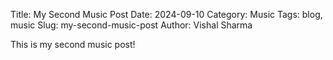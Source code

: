 Title: My Second Music Post
Date: 2024-09-10
Category: Music
Tags: blog, music
Slug: my-second-music-post
Author: Vishal Sharma

This is my second music post!

